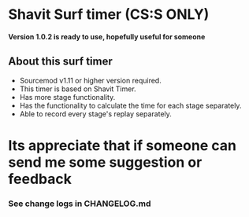 # Shavit Surf timer (CS:S ONLY) 
#### Version 1.0.2 is ready to use, hopefully useful for someone

## About this surf timer
- Sourcemod v1.11 or higher version required.
- This timer is based on Shavit Timer.
- Has more stage functionality.
- Has the functionality to calculate the time for each stage separately.
- Able to record every stage's replay separately.

# Its appreciate that if someone can send me some suggestion or feedback

### See change logs in CHANGELOG.md
